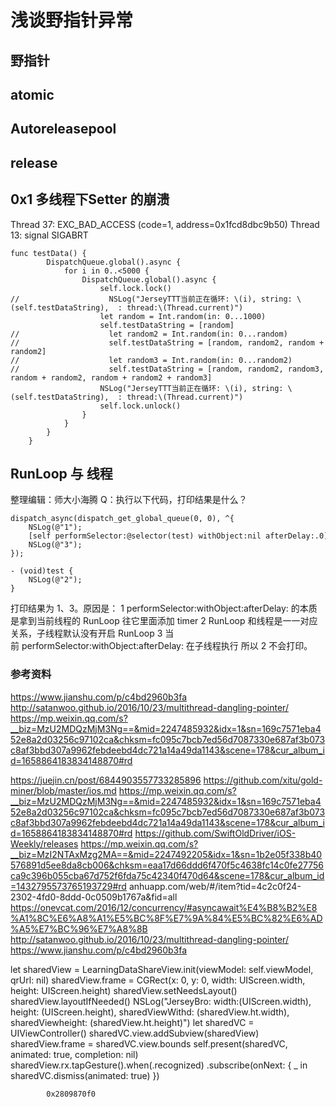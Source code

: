 # 浅谈野指针异常

## 野指针

## atomic

## Autoreleasepool

## release 

## 0x1 多线程下Setter 的崩溃

Thread 37: EXC_BAD_ACCESS (code=1, address=0x1fcd8dbc9b50)
Thread 13: signal SIGABRT

```
func testData() {
        DispatchQueue.global().async {
            for i in 0..<5000 {
                DispatchQueue.global().async {
                    self.lock.lock()
//                    NSLog("JerseyTTT当前正在循环: \(i), string: \(self.testDataString),  : thread:\(Thread.current)")
                    let random = Int.random(in: 0...1000)
                    self.testDataString = [random]
//                    let random2 = Int.random(in: 0...random)
//                    self.testDataString = [random, random2, random + random2]
//                    let random3 = Int.random(in: 0...random2)
//                    self.testDataString = [random, random2, random3, random + random2, random + random2 + random3]
                    NSLog("JerseyTTT当前正在循环: \(i), string: \(self.testDataString),  : thread:\(Thread.current)")
                    self.lock.unlock()
                }
            }
        }
    }
```

## RunLoop 与 线程

整理编辑：师大小海腾
Q：执行以下代码，打印结果是什么？
```
dispatch_async(dispatch_get_global_queue(0, 0), ^{
    NSLog(@"1");
    [self performSelector:@selector(test) withObject:nil afterDelay:.0];
    NSLog(@"3");
});

- (void)test {
    NSLog(@"2");
}

```
打印结果为 1、3。原因是：
	1	performSelector:withObject:afterDelay: 的本质是拿到当前线程的 RunLoop 往它里面添加 timer
	2	RunLoop 和线程是一一对应关系，子线程默认没有开启 RunLoop
	3	当前 performSelector:withObject:afterDelay: 在子线程执行
所以 2 不会打印。



### 参考资料

https://www.jianshu.com/p/c4bd2960b3fa
http://satanwoo.github.io/2016/10/23/multithread-dangling-pointer/
https://mp.weixin.qq.com/s?__biz=MzU2MDQzMjM3Ng==&mid=2247485932&idx=1&sn=169c7571eba452e8a2d03256c97102ca&chksm=fc095c7bcb7ed56d7087330e687af3b073c8af3bbd307a9962febdeebd4dc721a14a49da1143&scene=178&cur_album_id=1658864183834148870#rd




https://juejin.cn/post/6844903557733285896
https://github.com/xitu/gold-miner/blob/master/ios.md
https://mp.weixin.qq.com/s?__biz=MzU2MDQzMjM3Ng==&mid=2247485932&idx=1&sn=169c7571eba452e8a2d03256c97102ca&chksm=fc095c7bcb7ed56d7087330e687af3b073c8af3bbd307a9962febdeebd4dc721a14a49da1143&scene=178&cur_album_id=1658864183834148870#rd
https://github.com/SwiftOldDriver/iOS-Weekly/releases
https://mp.weixin.qq.com/s?__biz=MzI2NTAxMzg2MA==&mid=2247492205&idx=1&sn=1b2e05f338b40576891d5ee8da8cb006&chksm=eaa17d66ddd6f470f5c4638fc14c0fe27756ca9c396b055cba67d752f6fda75c42340f470d64&scene=178&cur_album_id=1432795573765193729#rd
anhuapp.com/web/#/item?tid=4c2c0f24-2302-4fd0-8ddd-0c0509b1767a&fid=all
https://onevcat.com/2016/12/concurrency/#asyncawait%E4%B8%B2%E8%A1%8C%E6%A8%A1%E5%BC%8F%E7%9A%84%E5%BC%82%E6%AD%A5%E7%BC%96%E7%A8%8B
http://satanwoo.github.io/2016/10/23/multithread-dangling-pointer/
https://www.jianshu.com/p/c4bd2960b3fa





let sharedView = LearningDataShareView.init(viewModel: self.viewModel, qrUrl: nil)
        sharedView.frame = CGRect(x: 0, y: 0, width: UIScreen.width, height: UIScreen.height)
        sharedView.setNeedsLayout()
        sharedView.layoutIfNeeded()
        NSLog("JerseyBro: width:\(UIScreen.width), height: \(UIScreen.height), sharedViewWithd: \(sharedView.ht.width), sharedViewheight: \(sharedView.ht.height)")
        let sharedVC = UIViewController()
        sharedVC.view.addSubview(sharedView)
        sharedView.frame = sharedVC.view.bounds
        self.present(sharedVC, animated: true, completion: nil)
        sharedView.rx.tapGesture().when(.recognized)
            .subscribe(onNext: { _ in
                sharedVC.dismiss(animated: true)
            })
            
            
            
            
            
            
            0x2809870f0